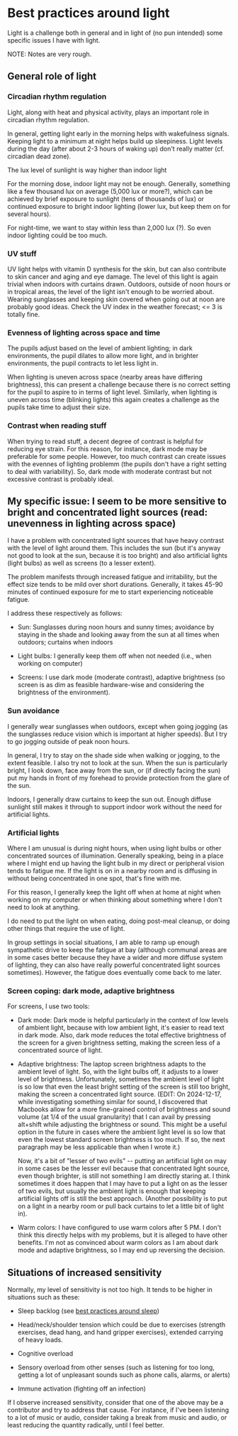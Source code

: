 # Best practices around light

Light is a challenge both in general and in light of (no pun intended)
some specific issues I have with light.

NOTE: Notes are very rough.

## General role of light

### Circadian rhythm regulation

Light, along with heat and physical activity, plays an important role
in circadian rhythm regulation.

In general, getting light early in the morning helps with wakefulness
signals. Keeping light to a minimum at night helps build up
sleepiness. Light levels during the day (after about 2-3 hours of
waking up) don't really matter (cf. circadian dead zone).

The lux level of sunlight is way higher than indoor light

For the morning dose, indoor light may not be enough. Generally,
something like a few thousand lux on average (5,000 lux or more?), which can be
achieved by brief exposure to sunlight (tens of thousands of lux) or
continued exposure to bright indoor lighting (lower lux, but keep them
on for several hours).

For night-time, we want to stay within less than 2,000 lux (?). So
even indoor lighting could be too much.

### UV stuff

UV light helps with vitamin D synthesis for the skin, but can also
contribute to skin cancer and aging and eye damage. The level of this
light is again trivial when indoors with curtains drawn. Outdoors,
outside of noon hours or in tropical areas, the level of the light
isn't enough to be worried about. Wearing sunglasses and keeping skin
covered when going out at noon are probably good ideas. Check the UV
index in the weather forecast; <= 3 is totally fine.

### Evenness of lighting across space and time

The pupils adjust based on the level of ambient lighting; in dark
environments, the pupil dilates to allow more light, and in brighter
environments, the pupil contracts to let less light in.

When lighting is uneven across space (nearby areas have differing
brightness), this can present a challenge because there is no correct
setting for the pupil to aspire to in terms of light level. Similarly,
when lighting is uneven across time (blinking lights) this again
creates a challenge as the pupils take time to adjust their size.

### Contrast when reading stuff

When trying to read stuff, a decent degree of contrast is helpful for
reducing eye strain. For this reason, for instance, dark mode may be
preferable for some people. However, too much contrast can create
issues with the evennes of lighting problemm (the pupils don't have a
right setting to deal with variability). So, dark mode with moderate
contrast but not excessive contrast is probably ideal.

## My specific issue: I seem to be more sensitive to bright and concentrated light sources (read: unevenness in lighting across space)

I have a problem with concentrated light sources that have heavy
contrast with the level of light around them. This includes the sun
(but it's anyway not good to look at the sun, because it is too
bright) and also artificial lights (light bulbs) as well as screens
(to a lesser extent).

The problem manifests through increased fatigue and irritability, but
the effect size tends to be mild over short durations. Generally, it
takes 45-90 minutes of continued exposure for me to start experiencing
noticeable fatigue.

I address these respectively as follows:

* Sun: Sunglasses during noon hours and sunny times; avoidance by
  staying in the shade and looking away from the sun at all times when
  outdoors; curtains when indoors

* Light bulbs: I generally keep them off when not needed (i.e., when
  working on computer)

* Screens: I use dark mode (moderate contrast), adaptive brightness
  (so screen is as dim as feasible hardware-wise and considering the
  brightness of the environment).

### Sun avoidance

I generally wear sunglasses when outdoors, except when going jogging
(as the sunglasses reduce vision which is important at higher
speeds). But I try to go jogging outside of peak noon hours.

In general, I try to stay on the shade side when walking or jogging,
to the extent feasible. I also try not to look at the sun. When the
sun is particularly bright, I look down, face away from the sun, or
(if directly facing the sun) put my hands in front of my forehead to
provide protection from the glare of the sun.

Indoors, I generally draw curtains to keep the sun out. Enough diffuse
sunlight still makes it through to support indoor work without the
need for artificial lights.

### Artificial lights

Where I am unusual is during night hours, when using light bulbs or
other concentrated sources of illumination. Generally speaking, being
in a place where I might end up having the light bulb in my direct or
peripheral vision tends to fatigue me. If the light is on in a nearby
room and is diffusing in without being concentrated in one spot,
that's fine with me.

For this reason, I generally keep the light off when at home at night
when working on my computer or when thinking about something where I
don't need to look at anything.

I do need to put the light on when eating, doing post-meal cleanup, or
doing other things that require the use of light.

In group settings in social situations, I am able to ramp up enough
sympathetic drive to keep the fatigue at bay (although communal areas
are in some cases better because they have a wider and more diffuse
system of lighting, they can also have really powerful concentrated
light sources sometimes). However, the fatigue does eventually come
back to me later.

### Screen coping: dark mode, adaptive brightness

For screens, I use two tools:

* Dark mode: Dark mode is helpful particularly in the context of low
  levels of ambient light, because with low ambient light, it's easier
  to read text in dark mode. Also, dark mode reduces the total
  effective brightness of the screen for a given brightness setting,
  making the screen less of a concentrated source of light.

* Adaptive brightness: The laptop screen brightness adapts to the
  ambient level of light. So, with the light bulbs off, it adjusts to
  a lower level of brightness. Unfortunately, sometimes the ambient
  level of light is so low that even the least bright setting of the
  screen is still too bright, making the screen a concentrated light
  source. (EDIT: On 2024-12-17, while investigating something similar
  for sound, I discovered that Macbooks allow for a more fine-grained
  control of brightness and sound volume (at 1/4 of the usual
  granularity) that I can avail by pressing alt+shift while adjusting
  the brightness or sound. This might be a useful option in the future
  in cases where the ambient light level is so low that even the
  lowest standard screen brightness is too much. If so, the next
  paragraph may be less applicable than when I wrote it.)

  Now, it's a bit of "lesser of two evils" -- putting an
  artificial light on may in some cases be the lesser evil because
  that concentrated light source, even though brighter, is still not
  something I am directly staring at. I think sometimes it does happen
  that I may have to put a light on as the lesser of two evils, but
  usually the ambient light is enough that keeping artificial lights
  off is still the best approach. (Another possibility is to put on a
  light in a nearby room or pull back curtains to let a little bit of
  light in).

* Warm colors: I have configured to use warm colors after 5 PM. I
  don't think this directly helps with my problems, but it is alleged
  to have other benefits. I'm not as convinced about warm colors as I
  am about dark mode and adaptive brightness, so I may end up
  reversing the decision.

## Situations of increased sensitivity

Normally, my level of sensitivity is not too high. It tends to be
higher in situations such as these:

* Sleep backlog (see [best practices around sleep](best-practices-around-sleep.md))

* Head/neck/shoulder tension which could be due to exercises (strength
  exercises, dead hang, and hand gripper exercises), extended carrying
  of heavy loads.

* Cognitive overload

* Sensory overload from other senses (such as listening for too long,
  getting a lot of unpleasant sounds such as phone calls, alarms, or
  alerts)

* Immune activation (fighting off an infection)

If I observe increased sensitivity, consider that one of the above may
be a contributor and try to address that cause. For instance, if I've
been listening to a lot of music or audio, consider taking a break
from music and audio, or least reducing the quantity radically, until
I feel better.
